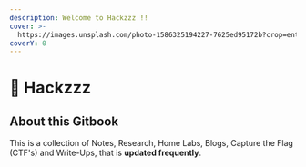```yaml
---
description: Welcome to Hackzzz !!
cover: >-
  https://images.unsplash.com/photo-1586325194227-7625ed95172b?crop=entropy&cs=srgb&fm=jpg&ixid=M3wxOTcwMjR8MHwxfHNlYXJjaHw0fHxoYWNraW5nfGVufDB8fHx8MTY4ODAwOTE4OHww&ixlib=rb-4.0.3&q=85
coverY: 0
---
```


# 👾 Hackzzz

## About this Gitbook

This is a collection of Notes, Research, Home Labs, Blogs, Capture the Flag (CTF's) and Write-Ups, that is **updated frequently**.
